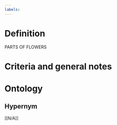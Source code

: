 ```yaml
---
labels: 
---
```


# Definition
PARTS OF FLOWERS
# Criteria and general notes
# Ontology

## Hypernym
[[N/A]]